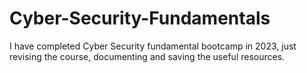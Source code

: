 # Cyber-Security-Fundamentals
I have completed Cyber Security fundamental bootcamp in 2023, just revising the course, documenting and saving the useful resources.
